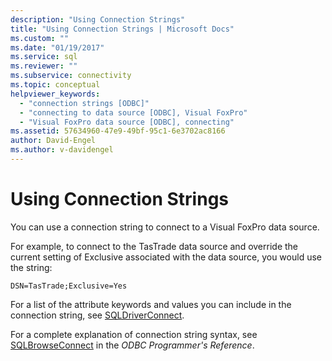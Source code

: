 ```yaml
---
description: "Using Connection Strings"
title: "Using Connection Strings | Microsoft Docs"
ms.custom: ""
ms.date: "01/19/2017"
ms.service: sql
ms.reviewer: ""
ms.subservice: connectivity
ms.topic: conceptual
helpviewer_keywords: 
  - "connection strings [ODBC]"
  - "connecting to data source [ODBC], Visual FoxPro"
  - "Visual FoxPro data source [ODBC], connecting"
ms.assetid: 57634960-47e9-49bf-95c1-6e3702ac8166
author: David-Engel
ms.author: v-davidengel
---
```

# Using Connection Strings
You can use a connection string to connect to a Visual FoxPro data source.  
  
 For example, to connect to the TasTrade data source and override the current setting of Exclusive associated with the data source, you would use the string:  
  
```  
DSN=TasTrade;Exclusive=Yes  
```  
  
 For a list of the attribute keywords and values you can include in the connection string, see [SQLDriverConnect](../../odbc/microsoft/sqldriverconnect-visual-foxpro-odbc-driver.md).  
  
 For a complete explanation of connection string syntax, see [SQLBrowseConnect](../../odbc/reference/syntax/sqlbrowseconnect-function.md) in the *ODBC Programmer's Reference*.
